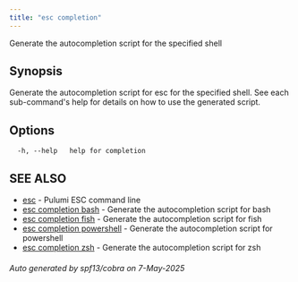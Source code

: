 ```yaml
---
title: "esc completion"
---
```




Generate the autocompletion script for the specified shell

## Synopsis

Generate the autocompletion script for esc for the specified shell.
See each sub-command's help for details on how to use the generated script.


## Options

```
  -h, --help   help for completion
```

## SEE ALSO

* [esc](/docs/esc/cli/commands/esc/)	 - Pulumi ESC command line
* [esc completion bash](/docs/esc/cli/commands/esc_completion_bash/)	 - Generate the autocompletion script for bash
* [esc completion fish](/docs/esc/cli/commands/esc_completion_fish/)	 - Generate the autocompletion script for fish
* [esc completion powershell](/docs/esc/cli/commands/esc_completion_powershell/)	 - Generate the autocompletion script for powershell
* [esc completion zsh](/docs/esc/cli/commands/esc_completion_zsh/)	 - Generate the autocompletion script for zsh

###### Auto generated by spf13/cobra on 7-May-2025
